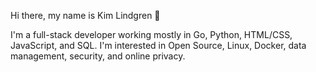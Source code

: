 Hi there, my name is Kim Lindgren 👋

I'm a full-stack developer working mostly in Go, Python, HTML/CSS, JavaScript, and SQL. I'm interested in Open Source, Linux, Docker, data management, security, and online privacy.
